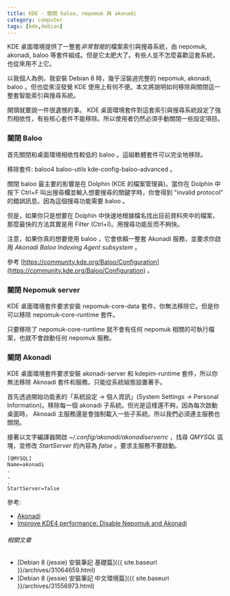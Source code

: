```yaml
---
title: KDE - 關閉 baloo, nepomuk 與 akonadi
category: computer
tags: [kde,debian]
---
```


KDE 桌面環境提供了一整套<em>非常智能</em>的檔案索引與搜尋系統，由 nepomuk, akonadi, baloo 等套件組成。但是它太肥大了。有些人並不怎麼喜歡這套系統，也從來用不上它。

以我個人為例，我安裝 Debian 8 時，幾乎沒裝過完整的 nepomuk, akonadi, baloo 。但也從來沒發覺 KDE 使用上有何不便。本文將說明如何移除與關閉這一整套智能索引與搜尋系統。

<!--more-->

開頭就要說一件很遺憾的事。 KDE 桌面環境套件對這套索引與搜尋系統設定了強烈相依性，有些核心套件不能移除。所以使用者仍然必須手動關閉一些設定項目。

### 關閉 Baloo

首先關閉和桌面環境相依性較低的 baloo 。這組軟體套件可以完全地移除。

移除套件: baloo4 baloo-utils kde-config-baloo-advanced 。

關閉 baloo 最主要的影響是在 Dolphin (KDE 的檔案管理員)。當你在 Dolphin 中按下 Ctrl+F 叫出搜尋欄並輸入想要搜尋的關鍵字時，你會得到 "invalid protocol" 的錯誤訊息。因為這個搜尋功能需要 baloo 。

但是，如果你只是想要在 Dolphin 中快速地根據檔名找出目前資料夾中的檔案，那麼最快的方法其實是用 Filter (Ctrl+I)。用搜尋功能反而不夠快。

注意，如果你真的想要使用 baloo ，它會依賴一整套 Akonadi 服務，並要求你啟用 <dfn>Akonadi Baloo Indexing Agent subsystem</dfn> 。

參考 [https://community.kde.org/Baloo/Configuration](https://community.kde.org/Baloo/Configuration) 。

### 關閉 Nepomuk server

KDE 桌面環境套件要求安裝 nepomuk-core-data 套件，你無法移除它。但是你可以移除 nepomuk-core-runtime 套件。

只要移除了 nepomuk-core-runtime 就不會有任何 nepomuk 相關的可執行檔案，也就不會啟動任何 nepomuk 服務。

### 關閉 Akonadi

KDE 桌面環境套件要求安裝 akonadi-server 和 kdepim-runtime 套件，所以你無法移除 Aknoadi 套件和服務，只能從系統組態設置著手。

首先透過開始功能表的「系統設定 -> 個人資訊」(System Settings -> Personal Information)。移除每一個 akonadi 子系統。但光是這樣還不夠，因為每次啟動桌面時， Aknoadi 主服務還是會強制載入一些子系統。所以我們必須連主服務也關閉。

接著以文字編譯器開啟 <em>~/.config/akonadi/akonadiserverrc</em> ，找尋 *QMYSQL* 區塊，並修改 *StartServer* 的內容為 <dfn>false</dfn> 。要求主服務不要啟動。

```text
[QMYSQL]
Name=akonadi
.
.
.
StartServer=false
```

參考:

* [Akonadi](https://userbase.kde.org/Akonadi/zh-tw)
* [Improve KDE4 performance: Disable Nepomuk and Akonadi](http://pclinuxos2007.blogspot.tw/2013/01/improve-kde4-performance-disable.html)

###### 相關文章

* [Debian 8 (jessie) 安裝筆記 基礎篇]({{ site.baseurl }}/archives/31064659.html)
* [Debian 8 (jessie) 安裝筆記 中文環境篇]({{ site.baseurl }}/archives/31556973.html)
